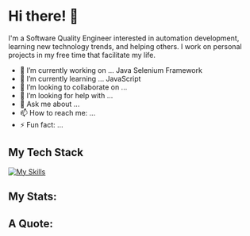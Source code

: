 # Hi there! 👋

I'm a Software Quality Engineer interested in automation development, learning new technology trends, and helping others. I work on personal projects in my free time that facilitate my life.

- 🔭 I’m currently working on ... Java Selenium Framework
- 🌱 I’m currently learning ... JavaScript
- 👯 I’m looking to collaborate on ...
- 🤔 I’m looking for help with ...
- 💬 Ask me about ...
- 📫 How to reach me: ...
- ⚡ Fun fact: ...

## My Tech Stack

[![My Skills](https://skillicons.dev/icons?i=java,cs,selenium,bash,html,css,git,github,gitlab,gradle,idea,powershell,py,figma&theme=light&perline=3)](https://skillicons.dev)


## My Stats:

## A Quote:
